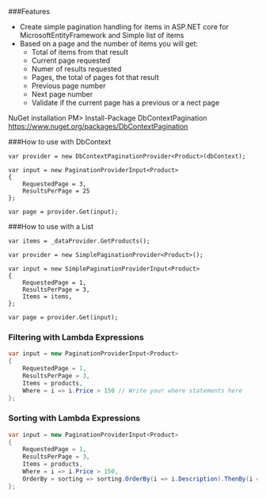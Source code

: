 ###Features

- Create simple pagination handling for items in ASP.NET core for  MicrosoftEntityFramework and Simple list of items
- Based on a page and the number of items you will get:
	- Total of items from that result
	- Current page requested
	- Numer of results requested
	- Pages, the total of pages fot that result
	- Previous page number
	- Next page number
	- Validate if the current page has a previous or a nect page

NuGet installation
PM> Install-Package DbContextPagination
https://www.nuget.org/packages/DbContextPagination


###How to use with DbContext

```chsarp
var provider = new DbContextPaginationProvider<Product>(dbContext);

var input = new PaginationProviderInput<Product>
{
	RequestedPage = 3,
	ResultsPerPage = 25
};

var page = provider.Get(input);
```

###How to use with a List<T>

```chsarp
var items = _dataProvider.GetProducts();

var provider = new SimplePaginationProvider<Product>();

var input = new SimplePaginationProviderInput<Product>
{
	RequestedPage = 1,
	ResultsPerPage = 3,
	Items = items,
};

var page = provider.Get(input);
```

### Filtering with Lambda Expressions
```csharp
var input = new PaginationProviderInput<Product>
{
	RequestedPage = 1,
	ResultsPerPage = 3,
	Items = products,
	Where = i => i.Price > 150 // Write your where statements here
};
```

### Sorting with Lambda Expressions
```csharp
var input = new PaginationProviderInput<Product>
{
	RequestedPage = 1,
	ResultsPerPage = 3,
	Items = products,
	Where = i => i.Price > 150,
	OrderBy = sorting => sorting.OrderBy(i => i.Description).ThenBy(i => i.Price) // Use OrdeBy, Then, OrderByDescent
};
```